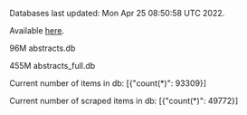 Databases last updated: Mon Apr 25 08:50:58 UTC 2022. 

Available [here](https://github.com/cbeauhilton/ash-db/releases).


96M	abstracts.db

455M	abstracts_full.db

Current number of items in db:
[{"count(*)": 93309}]

Current number of scraped items in db:
[{"count(*)": 49772}]
